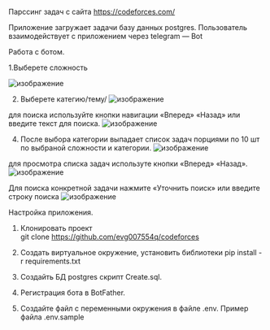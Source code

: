 Парссинг задач с сайта https://codeforces.com/

Приложение загружает задачи базу данных postgres.
Пользователь взаимодействует с приложением через telegram — Bot

Работа с ботом.

1.Выберете сложность

![изображение](https://github.com/evg007554q/codeforces/assets/131668392/eb83594b-4802-4173-876c-347320ee26de)


2. Выберете категию/тему/
![изображение](https://github.com/evg007554q/codeforces/assets/131668392/65914a53-f281-4bdc-8ef9-2be7b272aeb2)

для поиска используйте кнопки навигации «Вперед» «Назад» или введите текст для поиска.
![изображение](https://github.com/evg007554q/codeforces/assets/131668392/60319a3d-61ac-4480-a510-7a987408ae05)


4. После выбора категории выпадает список задач порциями по 10 шт по выбраной сложности и категории.
![изображение](https://github.com/evg007554q/codeforces/assets/131668392/d3c04903-aa79-4a47-afbd-413e3659b6bf)

для просмотра списка задач используте кнопки «Вперед» «Назад». 
![изображение](https://github.com/evg007554q/codeforces/assets/131668392/cabf077f-fb13-41c8-adc3-5dae8bae6e98)

Для поиска конкретной задачи нажмите «Уточнить поиск» или введите строку поиска
![изображение](https://github.com/evg007554q/codeforces/assets/131668392/afbb99ae-bbdb-426d-9c3b-ce8b95e72d69)


Настройка приложения.
1. Клонировать проект  
git clone https://github.com/evg007554q/codeforces

2. Создать виртуальное окружение, установить библиотеки
pip install - r  requirements.txt

3. Создайть БД  postgres скрипт Create.sql.

4. Регистрация бота в BotFather.

5. Создайте файл с переменными окружения в файле .env. Пример файла .env.sample

